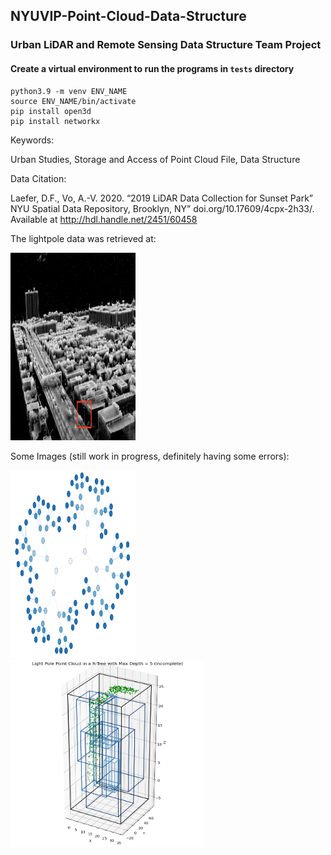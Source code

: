 ## NYUVIP-Point-Cloud-Data-Structure
### Urban LiDAR and Remote Sensing Data Structure Team Project

#### Create a virtual environment to run the programs in `tests` directory
```
python3.9 -m venv ENV_NAME
source ENV_NAME/bin/activate
pip install open3d
pip install networkx
```

Keywords: 

Urban Studies, Storage and Access of Point Cloud File, Data Structure

Data Citation:

Laefer, D.F., Vo, A.-V. 2020. “2019 LiDAR Data Collection for Sunset Park” NYU Spatial Data Repository, Brooklyn, NY” doi.org/10.17609/4cpx-2h33/. Available at http://hdl.handle.net/2451/60458

The lightpole data was retrieved at:

<img src="images/lightpole.png" width="200" height="300">


Some Images (still work in progress, definitely having some errors):

<img src="images/incomplete_kdtree_visual.png" width="200" height="300">
<img src="images/incomplete_r-tree_visual.png" width="310" height="300">